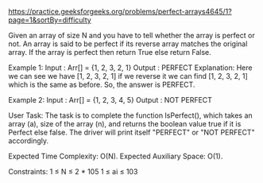 https://practice.geeksforgeeks.org/problems/perfect-arrays4645/1?page=1&sortBy=difficulty

Given an array of size N and you have to tell whether the array is perfect or not. An array is said to be perfect if its reverse array matches the original array. If the array is perfect then return True else return False.

Example 1:
Input : Arr[] = {1, 2, 3, 2, 1}
Output : PERFECT
Explanation:
Here we can see we have [1, 2, 3, 2, 1] 
if we reverse it we can find [1, 2, 3, 2, 1]
which is the same as before.
So, the answer is PERFECT.

Example 2:
Input : Arr[] = {1, 2, 3, 4, 5}
Output : NOT PERFECT

User Task:
The task is to complete the function IsPerfect(), which takes an array (a), size of the array (n), and returns the boolean value true if it is Perfect else false. The driver will print itself "PERFECT" or "NOT PERFECT" accordingly.

Expected Time Complexity: O(N).
Expected Auxiliary Space: O(1).

Constraints:
1 ≤ N ≤ 2 * 105
1 ≤ ai ≤ 103

